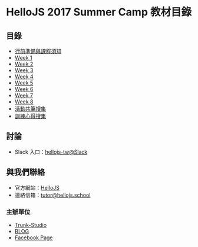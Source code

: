 # HelloJS 2017 Summer Camp 教材目錄

## 目錄
- [行前準備與課程須知](./preparation)
- [Week 1](./week1)
- [Week 2](./week2)
- [Week 3](./week3)
- [Week 4](./week4)
- [Week 5](./week5)
- [Week 6](./week6)
- [Week 7](./week7)
- [Week 8](./week8)
- [活動共筆搜集](./NOTEPAD.md)
- [訓練心得搜集](./NOTEPAD.md)

## 討論
- Slack 入口：[hellojs-tw@Slack](https://join.slack.com/hellojs-tw/shared_invite/MjA3MTkxMzcwMDgxLTE0OTkxODY0ODgtMmFiNzcwZjI4Mw)

## 與我們聯絡
- 官方網站：[HelloJS](https://hellojs.school)
- 連絡信箱：[tutor@hellojs.school](mailto:tutor@hellojs.school)

### 主辦單位
- [Trunk-Studio](https://trunk-studio.com)
- [BLOG](https://trunk-studio.com/blog)
- [Facebook Page](https://www.facebook.com/trunk.studio.tw/)